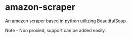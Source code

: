 # amazon-scraper
An amazon scraper based in python utilizing BeautifulSoup

Note - Non proxied, support can be added easily.
